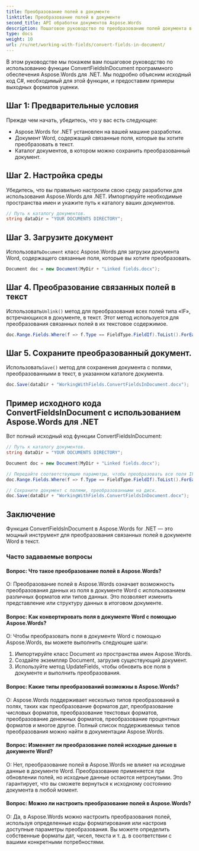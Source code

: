 ```yaml
---
title: Преобразование полей в документе
linktitle: Преобразование полей в документе
second_title: API обработки документов Aspose.Words
description: Пошаговое руководство по преобразованию полей документа в текст с помощью Aspose.Words для .NET.
type: docs
weight: 10
url: /ru/net/working-with-fields/convert-fields-in-document/
---
```


В этом руководстве мы покажем вам пошаговое руководство по использованию функции ConvertFieldsInDocument программного обеспечения Aspose.Words для .NET. Мы подробно объясним исходный код C#, необходимый для этой функции, и предоставим примеры выходных форматов уценки.

## Шаг 1: Предварительные условия
Прежде чем начать, убедитесь, что у вас есть следующее:

- Aspose.Words for .NET установлен на вашей машине разработки.
- Документ Word, содержащий связанные поля, которые вы хотите преобразовать в текст.
- Каталог документов, в котором можно сохранить преобразованный документ.

## Шаг 2. Настройка среды
Убедитесь, что вы правильно настроили свою среду разработки для использования Aspose.Words для .NET. Импортируйте необходимые пространства имен и укажите путь к каталогу ваших документов.

```csharp
// Путь к каталогу документов.
string dataDir = "YOUR DOCUMENTS DIRECTORY";
```

## Шаг 3. Загрузите документ
 Использовать`Document` класс Aspose.Words для загрузки документа Word, содержащего связанные поля, которые вы хотите преобразовать.

```csharp
Document doc = new Document(MyDir + "Linked fields.docx");
```

## Шаг 4. Преобразование связанных полей в текст
 Использовать`Unlink()` метод для преобразования всех полей типа «IF», встречающихся в документе, в текст. Этот метод используется для преобразования связанных полей в их текстовое содержимое.

```csharp
doc.Range.Fields.Where(f => f.Type == FieldType.FieldIf).ToList().ForEach(f => f.Unlink());
```

## Шаг 5. Сохраните преобразованный документ.
 Использовать`Save()` метод для сохранения документа с полями, преобразованными в текст, в указанном каталоге документа.

```csharp
doc.Save(dataDir + "WorkingWithFields.ConvertFieldsInDocument.docx");
```

## Пример исходного кода ConvertFieldsInDocument с использованием Aspose.Words для .NET

Вот полный исходный код функции ConvertFieldsInDocument:

```csharp
// Путь к каталогу документов.
string dataDir = "YOUR DOCUMENTS DIRECTORY";

Document doc = new Document(MyDir + "Linked fields.docx");

// Передайте соответствующие параметры, чтобы преобразовать все поля IF, встречающиеся в документе (включая верхние и нижние колонтитулы), в текст.
doc.Range.Fields.Where(f => f.Type == FieldType.FieldIf).ToList().ForEach(f => f.Unlink());

// Сохраните документ с полями, преобразованными на диск.
doc.Save(dataDir + "WorkingWithFields.ConvertFieldsInDocument.docx");
```

## Заключение
Функция ConvertFieldsInDocument в Aspose.Words for .NET — это мощный инструмент для преобразования связанных полей в документе Word в текст. 

### Часто задаваемые вопросы

#### Вопрос: Что такое преобразование полей в Aspose.Words?

О: Преобразование полей в Aspose.Words означает возможность преобразования данных из поля в документе Word с использованием различных форматов или типов данных. Это позволяет изменить представление или структуру данных в итоговом документе.

#### Вопрос: Как конвертировать поля в документе Word с помощью Aspose.Words?

О: Чтобы преобразовать поля в документе Word с помощью Aspose.Words, вы можете выполнить следующие шаги:

1. Импортируйте класс Document из пространства имен Aspose.Words.
2. Создайте экземпляр Document, загрузив существующий документ.
3. Используйте метод UpdateFields, чтобы обновить все поля в документе и выполнить преобразования.

#### Вопрос: Какие типы преобразований возможны в Aspose.Words?

О: Aspose.Words поддерживает несколько типов преобразований в полях, таких как преобразование форматов дат, преобразование числовых форматов, преобразование текстовых форматов, преобразование денежных форматов, преобразование процентных форматов и многое другое. Полный список поддерживаемых типов преобразования можно найти в документации Aspose.Words.

#### Вопрос: Изменяет ли преобразование полей исходные данные в документе Word?

О: Нет, преобразование полей в Aspose.Words не влияет на исходные данные в документе Word. Преобразование применяется при обновлении полей, но исходные данные остаются нетронутыми. Это гарантирует, что вы сможете вернуться к исходному состоянию документа в любой момент.

#### Вопрос: Можно ли настроить преобразование полей в Aspose.Words?

О: Да, в Aspose.Words можно настроить преобразования полей, используя определенные коды форматирования или настроив доступные параметры преобразования. Вы можете определить собственные форматы дат, чисел, текста и т. д. в соответствии с вашими конкретными потребностями.